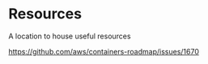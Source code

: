 # Resources

A location to house useful resources

https://github.com/aws/containers-roadmap/issues/1670